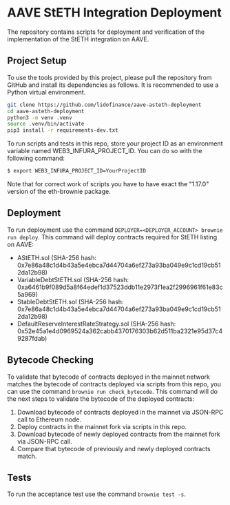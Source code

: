 # AAVE StETH Integration Deployment

The repository contains scripts for deployment and verification of the implementation of the StETH integration on AAVE.

## Project Setup

To use the tools provided by this project, please pull the repository from GitHub and install
its dependencies as follows. It is recommended to use a Python virtual environment.

```bash
git clone https://github.com/lidofinance/aave-asteth-deployment
cd aave-asteth-deployment
python3 -m venv .venv
source .venv/bin/activate
pip3 install -r requirements-dev.txt
```

To run scripts and tests in this repo, store your project ID as an environment variable named WEB3_INFURA_PROJECT_ID. You can do so with the following command:

```bash
$ export WEB3_INFURA_PROJECT_ID=YourProjectID
```

Note that for correct work of scripts you have to have exact the "1.17.0" version of the eth-brownie package.

## Deployment

To run deployment use the command `DEPLOYER=<DEPLOYER_ACCOUNT> brownie run deploy`. This command will deploy contracts required for StETH listing on AAVE:

- AStETH.sol (SHA-256 hash: 0x7e86a48c1d4b43a5e4ebca7d44704a6ef273a93ba049e9c1cd19cb512da12b98)
- VariableDebtStETH.sol (SHA-256 hash: 0xa6461b9f089d5a8f64edef1d37523ddb11e2973f1ea2f2996961f61e83c5a969)
- StableDebtStETH.sol (SHA-256 hash: 0x7e86a48c1d4b43a5e4ebca7d44704a6ef273a93ba049e9c1cd19cb512da12b98)
- DefaultReserveInterestRateStrategy.sol (SHA-256 hash: 0x52e45a1e4d0969524a362cabb4370176303b62d511ba2321e95d37c49287fdab)

## Bytecode Checking

To validate that bytecode of contracts deployed in the mainnet network matches the bytecode of contracts deployed via scripts from this repo, you can use the command `brownie run check_bytecode`. This command will do the next steps to validate the bytecode of the deployed contracts:

1. Download bytecode of contracts deployed in the mainnet via JSON-RPC call to Ethereum node.
2. Deploy contracts in the mainnet fork via scripts in this repo.
3. Download bytecode of newly deployed contracts from the mainnet fork via JSON-RPC call.
4. Compare that bytecode of previously and newly deployed contracts match.

## Tests

To run the acceptance test use the command `brownie test -s`.
